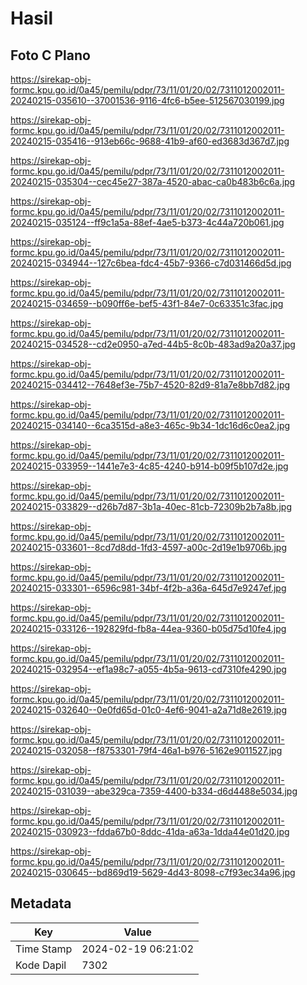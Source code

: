 # Hasil

## Foto C Plano

https://sirekap-obj-formc.kpu.go.id/0a45/pemilu/pdpr/73/11/01/20/02/7311012002011-20240215-035610--37001536-9116-4fc6-b5ee-512567030199.jpg

https://sirekap-obj-formc.kpu.go.id/0a45/pemilu/pdpr/73/11/01/20/02/7311012002011-20240215-035416--913eb66c-9688-41b9-af60-ed3683d367d7.jpg

https://sirekap-obj-formc.kpu.go.id/0a45/pemilu/pdpr/73/11/01/20/02/7311012002011-20240215-035304--cec45e27-387a-4520-abac-ca0b483b6c6a.jpg

https://sirekap-obj-formc.kpu.go.id/0a45/pemilu/pdpr/73/11/01/20/02/7311012002011-20240215-035124--ff9c1a5a-88ef-4ae5-b373-4c44a720b061.jpg

https://sirekap-obj-formc.kpu.go.id/0a45/pemilu/pdpr/73/11/01/20/02/7311012002011-20240215-034944--127c6bea-fdc4-45b7-9366-c7d031466d5d.jpg

https://sirekap-obj-formc.kpu.go.id/0a45/pemilu/pdpr/73/11/01/20/02/7311012002011-20240215-034659--b090ff6e-bef5-43f1-84e7-0c63351c3fac.jpg

https://sirekap-obj-formc.kpu.go.id/0a45/pemilu/pdpr/73/11/01/20/02/7311012002011-20240215-034528--cd2e0950-a7ed-44b5-8c0b-483ad9a20a37.jpg

https://sirekap-obj-formc.kpu.go.id/0a45/pemilu/pdpr/73/11/01/20/02/7311012002011-20240215-034412--7648ef3e-75b7-4520-82d9-81a7e8bb7d82.jpg

https://sirekap-obj-formc.kpu.go.id/0a45/pemilu/pdpr/73/11/01/20/02/7311012002011-20240215-034140--6ca3515d-a8e3-465c-9b34-1dc16d6c0ea2.jpg

https://sirekap-obj-formc.kpu.go.id/0a45/pemilu/pdpr/73/11/01/20/02/7311012002011-20240215-033959--1441e7e3-4c85-4240-b914-b09f5b107d2e.jpg

https://sirekap-obj-formc.kpu.go.id/0a45/pemilu/pdpr/73/11/01/20/02/7311012002011-20240215-033829--d26b7d87-3b1a-40ec-81cb-72309b2b7a8b.jpg

https://sirekap-obj-formc.kpu.go.id/0a45/pemilu/pdpr/73/11/01/20/02/7311012002011-20240215-033601--8cd7d8dd-1fd3-4597-a00c-2d19e1b9706b.jpg

https://sirekap-obj-formc.kpu.go.id/0a45/pemilu/pdpr/73/11/01/20/02/7311012002011-20240215-033301--6596c981-34bf-4f2b-a36a-645d7e9247ef.jpg

https://sirekap-obj-formc.kpu.go.id/0a45/pemilu/pdpr/73/11/01/20/02/7311012002011-20240215-033126--192829fd-fb8a-44ea-9360-b05d75d10fe4.jpg

https://sirekap-obj-formc.kpu.go.id/0a45/pemilu/pdpr/73/11/01/20/02/7311012002011-20240215-032954--ef1a98c7-a055-4b5a-9613-cd7310fe4290.jpg

https://sirekap-obj-formc.kpu.go.id/0a45/pemilu/pdpr/73/11/01/20/02/7311012002011-20240215-032640--0e0fd65d-01c0-4ef6-9041-a2a71d8e2619.jpg

https://sirekap-obj-formc.kpu.go.id/0a45/pemilu/pdpr/73/11/01/20/02/7311012002011-20240215-032058--f8753301-79f4-46a1-b976-5162e9011527.jpg

https://sirekap-obj-formc.kpu.go.id/0a45/pemilu/pdpr/73/11/01/20/02/7311012002011-20240215-031039--abe329ca-7359-4400-b334-d6d4488e5034.jpg

https://sirekap-obj-formc.kpu.go.id/0a45/pemilu/pdpr/73/11/01/20/02/7311012002011-20240215-030923--fdda67b0-8ddc-41da-a63a-1dda44e01d20.jpg

https://sirekap-obj-formc.kpu.go.id/0a45/pemilu/pdpr/73/11/01/20/02/7311012002011-20240215-030645--bd869d19-5629-4d43-8098-c7f93ec34a96.jpg


## Metadata

| Key        | Value               |
| ---------- | ------------------- |
| Time Stamp | 2024-02-19 06:21:02 |
| Kode Dapil | 7302                |



